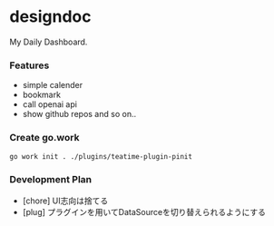 # designdoc
My Daily Dashboard.

### Features
- simple calender
- bookmark
- call openai api
- show github repos
and so on..

### Create go.work
```bash
go work init . ./plugins/teatime-plugin-pinit
```

### Development Plan
- [chore] UI志向は捨てる
- [plug] プラグインを用いてDataSourceを切り替えられるようにする
